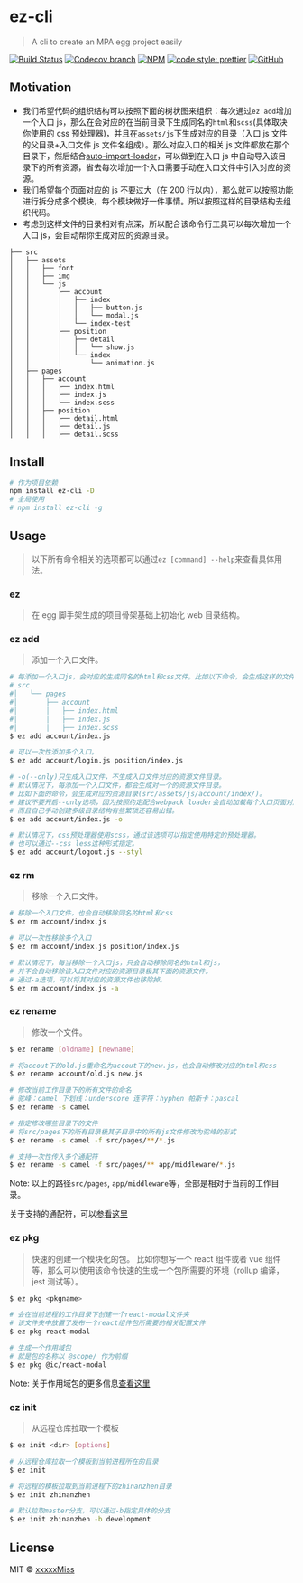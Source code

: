 # ez-cli

> A cli to create an MPA egg project easily

[![Build Status](https://img.shields.io/travis/TOC-TEAM/ez-cli/master.svg)](https://travis-ci.org/TOC-TEAM/ez-cli)
[![Codecov branch](https://img.shields.io/codecov/c/github/TOC-TEAM/ez-cli/master.svg)](https://codecov.io/gh/TOC-TEAM/ez-cli)
[![NPM](https://img.shields.io/npm/v/ez-cli.svg)](https://www.npmjs.com/package/ez-cli)
[![code style: prettier](https://img.shields.io/badge/code_style-prettier-ff69b4.svg?style=flat-square)](https://github.com/prettier/prettier)
[![GitHub](https://img.shields.io/github/license/mashape/apistatus.svg)](https://opensource.org/licenses/MIT)

## Motivation

- 我们希望代码的组织结构可以按照下面的树状图来组织：每次通过`ez add`增加一个入口 js，那么在会对应的在当前目录下生成同名的`html`和`scss`(具体取决你使用的 css 预处理器)，并且在`assets/js`下生成对应的目录（入口 js 文件的父目录+入口文件 js 文件名组成）。那么对应入口的相关 js 文件都放在那个目录下，然后结合[auto-import-loader](https://github.com/TOC-TEAM/auto-import-loader)，可以做到在入口 js 中自动导入该目录下的所有资源，省去每次增加一个入口需要手动在入口文件中引入对应的资源。
- 我们希望每个页面对应的 js 不要过大（在 200 行以内），那么就可以按照功能进行拆分成多个模块，每个模块做好一件事情。所以按照这样的目录结构去组织代码。
- 考虑到这样文件的目录相对有点深，所以配合该命令行工具可以每次增加一个入口 js，会自动帮你生成对应的资源目录。

```
├── src
│   ├── assets
│   │   ├── font
│   │   ├── img
│   │   └── js
│   │       ├── account
│   │       │   ├── index
│   │       │   │   ├── button.js
│   │       │   │   └── modal.js
│   │       │   └── index-test
│   │       ├── position
│   │       │   ├── detail
│   │       │   │   └── show.js
│   │       │   └── index
│   │       │       └── animation.js
│   ├── pages
│   │   ├── account
│   │   │   ├── index.html
│   │   │   ├── index.js
│   │   │   └── index.scss
│   │   ├── position
│   │   │   ├── detail.html
│   │   │   ├── detail.js
│   │   │   ├── detail.scss
```

## Install

```bash
# 作为项目依赖
npm install ez-cli -D
# 全局使用
# npm install ez-cli -g
```

## Usage

> 以下所有命令相关的选项都可以通过`ez [command] --help`来查看具体用法。

### ez

> 在 egg 脚手架生成的项目骨架基础上初始化 web 目录结构。

### ez add

> 添加一个入口文件。

```bash
# 每添加一个入口js，会对应的生成同名的html和css文件。比如以下命令，会生成这样的文件结构：
# src
#│   └── pages
#│       ├── account
#│       │   ├── index.html
#│       │   ├── index.js
#│       │   ├── index.scss
$ ez add account/index.js

# 可以一次性添加多个入口。
$ ez add account/login.js position/index.js

# -o(--only)只生成入口文件，不生成入口文件对应的资源文件目录。
# 默认情况下，每添加一个入口文件，都会生成对一个的资源文件目录。
# 比如下面的命令，会生成对应的资源目录(src/assets/js/account/index/)。
# 建议不要开启--only选项，因为按照约定配合webpack loader会自动加载每个入口页面对应的资源文件。
# 而且自己手动创建多级目录结构有些繁琐还容易出错。
$ ez add account/index.js -o

# 默认情况下，css预处理器使用scss，通过该选项可以指定使用特定的预处理器。
# 也可以通过--css less这种形式指定。
$ ez add account/logout.js --styl
```

### ez rm

> 移除一个入口文件。

```bash
# 移除一个入口文件，也会自动移除同名的html和css
$ ez rm account/index.js

# 可以一次性移除多个入口
$ ez rm account/index.js position/index.js

# 默认情况下，每当移除一个入口js，只会自动移除同名的html和js，
# 并不会自动移除该入口文件对应的资源目录极其下面的资源文件。
# 通过-a选项，可以将其对应的资源文件也移除掉。
$ ez rm account/index.js -a
```

### ez rename

> 修改一个文件。

```bash
$ ez rename [oldname] [newname]

# 将accout下的old.js重命名为accout下的new.js，也会自动修改对应的html和css
$ ez rename account/old.js new.js

# 修改当前工作目录下的所有文件的命名
# 驼峰：camel 下划线：underscore 连字符：hyphen 帕斯卡：pascal
$ ez rename -s camel

# 指定修改哪些目录下的文件
# 将src/pages下的所有目录极其子目录中的所有js文件修改为驼峰的形式
$ ez rename -s camel -f src/pages/**/*.js

# 支持一次性传入多个通配符
$ ez rename -s camel -f src/pages/** app/middleware/*.js
```

Note: 以上的路径`src/pages`, `app/middleware`等，全部是相对于当前的工作目录。

关于支持的通配符，可以[参看这里](https://github.com/isaacs/minimatch#usage)

### ez pkg

> 快速的创建一个模块化的包。
> 比如你想写一个 react 组件或者 vue 组件等，那么可以使用该命令快速的生成一个包所需要的环境（rollup 编译，jest 测试等）。

```bash
$ ez pkg <pkgname>

# 会在当前进程的工作目录下创建一个react-modal文件夹
# 该文件夹中放置了发布一个react组件包所需要的相关配置文件
$ ez pkg react-modal

# 生成一个作用域包
# 就是包的名称以 @scope/ 作为前缀
$ ez pkg @ic/react-modal
```

Note: 关于作用域包的更多信息[查看这里](https://docs.npmjs.com/about-scopes)

### ez init

> 从远程仓库拉取一个模板

```bash
$ ez init <dir> [options]

# 从远程仓库拉取一个模板到当前进程所在的目录
$ ez init

# 将远程的模板拉取到当前进程下的zhinanzhen目录
$ ez init zhinanzhen

# 默认拉取master分支，可以通过-b指定具体的分支
$ ez init zhinanzhen -b development
```

## License

MIT © [xxxxxMiss](https://github.com/xxxxxMiss)
